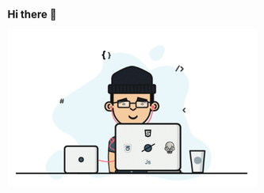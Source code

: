 ## Hi there 👋

<img  src="https://github.com/PafosBaby/PafosBaby/blob/main/gif-top.gif" widh="1000">
